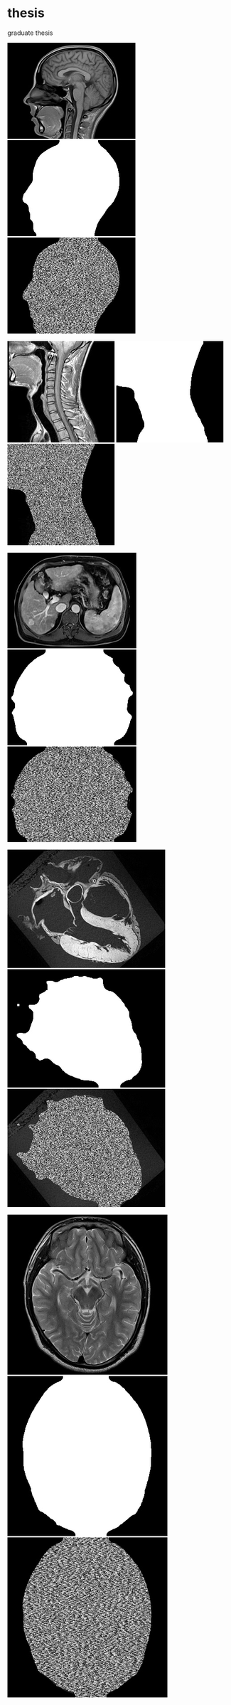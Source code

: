 # thesis
graduate thesis

![](small_0.jpg)
![](small_0_mask.jpg)
![](small_0_encoded.jpg)

![](small_1.jpg)
![](small_1_mask.jpg)
![](small_1_encoded.jpg)

![](small_2.jpg)
![](small_2_mask.jpg)
![](small_2_encoded.jpg)

![](small_3.jpg)
![](small_3_mask.jpg)
![](small_3_encoded.jpg)

![](small_4.jpg)
![](small_4_mask.jpg)
![](small_4_encoded.jpg)
